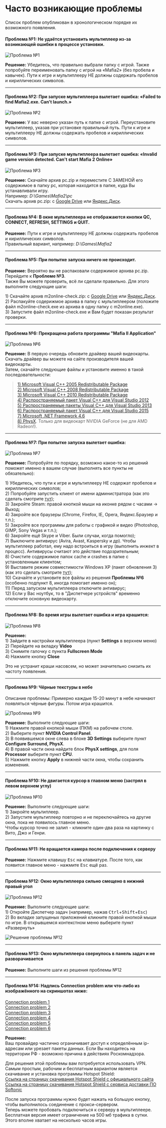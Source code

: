 # Часто возникающие проблемы

Список проблем опубликован в хронологическом порядке их возможного появления.

#### Проблема №1: Не удаётся установить мультиплеер из-за возникающей ошибки в процессе установки.

![Проблема №1](https://s6.wampi.ru/2018/06/26/trouble1.png)

**Решение:** Убедитесь, что правильно выбрали папку с игрой. Также попробуйте переименовать папку с игрой на «Mafia2» \(без пробела и кавычек\). Пути к игре и мультиплееру НЕ должны содержать пробелов и кириллических символов.

---

#### Проблема №2: При запуске мультиплеера вылетает ошибка: «Failed to find Mafia2.exe. Can't launch.»

![Проблема №2](https://s6.wampi.ru/2018/06/26/trouble2.png)

**Решение:** У вас неверно указан путь к папке с игрой. Переустановите мультиплеер, указав при установке правильный путь. Пути к игре и мультиплееру НЕ должны содержать пробелов и кириллических символов.

---

#### Проблема №3: При запуске мультиплеера вылетает ошибка: «Invalid game version detected. Can't start Mafia 2 Online»

![Проблема №3](https://s6.wampi.ru/2018/06/26/trouble3.jpg)

**Решение:** Скачайте архив pc.zip и переместите С ЗАМЕНОЙ его содержимое в папку pc, которая находится в папке, куда Вы устанавливали игру.  
Например: _D:\Games\Mafia2\pc_  
Скачать архив pc.zip: с [Google Drive](https://drive.google.com/file/d/17SIfaM0GXNLbCiCw5sRmTmSJ5FPpuxE6) или [Яндекс.Диск](https://yadi.sk/d/hcEu8kaT3NY2Dy).

---

#### Проблема №4: В окне мультиплеера не отображаются кнопки QC, CONNECT, REFRESH, SETTINGS и QUIT.

**Решение:** Пути к игре и мультиплееру НЕ должны содержать пробелов и кириллических символов.  
 Правильный вариант, например: _D:\Games\Mafia2_

---

#### Проблема №5: При попытке запуска ничего не происходит.

**Решение:** Вероятно вы не распаковали содержимое архива pc.zip. Перейдите к **Проблеме №3**.  
Также Вы можете проверить, всё ли сделали правильно. Для этого выполните следующие шаги:

1\) Скачайте архив m2online-check.zip: с [Google Drive](https://drive.google.com/open?id=1WiGDcfUqKKtb5RrWr5yKN-cyO34DnSF5) или [Яндекс.Диск](https://yadi.sk/d/QjwGRm5l3QutJ5).  
2\) Распакуйте содерижмое архива в папку с мультиплеером (положите файл m2online-check.exe из архива в одну папку с m2online.exe).  
3\) Запустите файл m2online-check.exe и Вам будет показан результат проверки.

---

#### Проблема №6: Прекращена работа программы "Mafia II Application"

![Проблема №6](https://s6.wampi.ru/2018/06/26/trouble6.png)

**Решение:** В первую очередь обновите драйвер вашей видеокарты. Скачать драйвер вы можете на сайте производителя вашей видеокарты.  
Затем, скачайте следующие файлы и установите именно в такой последовательности:

> [1\) Microsoft Visual C++ 2005 Redistributable Package ](https://www.microsoft.com/en-us/download/details.aspx?id=3387)  
> [2\) Microsoft Visual C++ 2008 Redistributable Package](https://www.microsoft.com/ru-ru/download/details.aspx?id=29)  
> [3\) Microsoft Visual C++ 2010 Redistributable Package](https://www.microsoft.com/ru-ru/download/details.aspx?id=5555)  
> [4\) Распространяемый пакет Visual C++ для Visual Studio 2012](https://www.microsoft.com/ru-ru/download/details.aspx?id=30679)  
> [5\) Распространяемые пакеты Visual C++ для Visual Studio 2013](https://www.microsoft.com/ru-RU/download/details.aspx?id=40784)  
> [6\) Распространяемый пакет Visual C++ для Visual Studio 2015 ](https://www.microsoft.com/ru-ru/download/details.aspx?id=48145)  
> [7\) Microsoft .NET Framework 4.6](https://www.microsoft.com/ru-ru/download/details.aspx?id=48130)  
> [8\) PhysX](http://www.nvidia.ru/object/physx-9.16.0318-driver-ru.html). Только для видеокарт NVIDIA GeForce (не для AMD Radeon!).

---

#### Проблема №7: При попытке запуска вылетает ошибка:

![Проблема №7](https://s6.wampi.ru/2018/06/26/trouble7.jpg)

**Решение:** Попробуйте по порядку, возможно какое-то из решений поможет именно в вашем случае \(выполнять все пункты не обязательно\):

1\) Убедитесь, что пути к игре и мультиплееру НЕ содержат пробелов и кириллических символов;  
2\) Попробуйте запустить клиент от имени администратора (как это сделать смотрите [тут](https://i3.wampi.ru/2019/03/24/run-as-admin.gif));  
3\) Закройте Steam: правой кнопкой мыши на иконке рядом с часами -&gt; Выход;  
4\) Закройте все браузеры (Chrome, Firefox, IE, Opera, Яндекс.Браузер и т.п.);  
5\) Закройте все программы для работы с графикой и видео (Photoshop, GIMP, Sony Vegas и т.п.);  
6\) Закройте ещё Skype и Viber. Были случаи, когда помогло);  
7\) Выключите антивирус (Avira, Avast, Kaspersky и др). Чтобы мультиплеер работал, ему надо встроиться в игру (выполнить инжект в процесс). Антивирусы считают это действие подозрительным;  
8\) Очистите содержимое папок cache и crashes в папке с установленным клиентом;  
9\) Выставите режим совместимости Windows XP \(пакет обновления 3\) (как это сделать смотрите [тут](https://i4.wampi.ru/2019/03/24/compatibility.gif));  
10\) Скачайте и установите все файлы из решения **Проблемы №6** \(особенно подпункт 8, иногда помогает именно он\);  
11\) Перед запуском мультиплеера отключите антивирус;  
12\) Если у Вас ноутбук, то в "Диспетчере устройств" временно отключите основную видеокарту.

---

#### Проблема №8: Во время игры вылетает ошибка и игра крашится:

![Проблема №8](https://s6.wampi.ru/2018/06/26/trouble8.jpg)

**Решение:**  
1\) Зайдите в настройки мультиплеера (пункт **Settings** в верхнем меню)  
2\) Перейдите на вкладку **Video**  
3\) Снимите галочку с пункта **Fullscreen Mode**  
4\) Нажмите кнопку **Close**

Это не устранит краши насовсем, но может значительно снизить их частоту появления.

---

#### Проблема №9: Чёрные текстуры в небе

Описание проблемы: Примерно каждые 15-20 минут в небе начинают появляться чёрные фигуры. Потом игра крашится.

![Проблема №9](https://s6.wampi.ru/2018/06/26/trouble9.png)

**Решение:** Выполните следующие шаги:  
1\) Нажмите правой кнопкой мыши (ПКМ) на рабочем столе.  
2\) Выберите пункт **NVIDIA Control Panel**.  
3\) В появившемся окне слева в блоке **3D Settings** выберите пункт **Configure Surround, PhysX**.  
4\) В правой части окна найдите блок **PhysX settings**, для поля **Processor** выберите пункт **CPU**.  
5\) Нажмите кнопку **Apply** в нижней части окна, чтобы сохранить изменения.

---

#### Проблема №10: Не двигается курсор в главном меню (застрял в левом верхнем углу)

![Проблема №10](https://s6.wampi.ru/2018/06/26/trouble10.png)

**Решение:** Выполните следующие шаги:  
1\) Закройте мультиплеер.  
2\) Запустите мультиплеер повторно и не переключайтесь на другие окна, пока не появилось главное меню.  
Чтобы курсор точно не залип - кликните один-два раза на картинку с Вито, Джо и Генри.

---

#### Проблема №11: Не вращается камера после подключения к серверу

**Решение:** Нажмите клавишу <kbd>Esc</kbd> на клавиатуре. После того, как появится главное меню - нажмите <kbd>Esc</kbd> ещё раз.

---

#### Проблема №12: Окно мультиплеера сильно смещено в нижний правый угол

![Проблема №12](https://s6.wampi.ru/2018/06/26/trouble12.png)

**Решение:** Выполните следующие шаги:  
1\) Откройте Диспетчер задач (например, нажав <kbd>Ctrl</kbd>+<kbd>Shift</kbd>+<kbd>Esc</kbd>)  
2\) Во вкладке запущеных приложений кликните правой кнопкой мыши по игре. В открывшемся контекстном меню выберите пункт «Развернуть»

![Решение проблемы №12](https://s6.wampi.ru/2018/06/26/trouble12-solution.png)

---

#### Проблема №13: Окно мультиплеера свернулось в панель задач и не разворачивается

**Решение:** Выполните шаги из решения проблемы №12

---

#### Проблема №14: Надпись **Connection problem** или что-либо из изображённого на скриншотах ниже:

[Connection problem 1](https://i3.wampi.ru/2019/01/26/badconnect1.png)  
[Connection problem 2](https://i2.wampi.ru/2019/01/26/badconnect2.png)  
[Connection problem 3](https://i3.wampi.ru/2019/01/26/badconnect3.png)  
[Connection problem 4](https://i2.wampi.ru/2019/01/26/badconnect4.png)  
[Connection problem 5](https://i3.wampi.ru/2019/01/26/badconnect5.png)  
[Connection problem 6](https://i2.wampi.ru/2019/01/26/badconnect6.png)  

**Решение:**  
Ваш провайдер частично ограничивает доступ к определённым ip-адресам или урезает пакеты данных. Если Вы находитесь на территории РФ - возможно причина в действиях Роскомнадзора.

Для решения этой проблемы вам потребуется использовать VPN.  
Самым простым, рабочим и бесплатным вариантом является скачивание и установка программы Hotspot Shield:  
[Ссылка на страницу скачивания Hotspot Shield с официального сайта](https://www.hotspotshield.com/ru/vpn/vpn-for-windows/)  
[Ссылка на страницу скачивания Hotspot Shield с сервиса доставки ПО Softonic](https://hotspot-shield.ru.softonic.com/)

После запуска программы нужно будет нажать на большую кнопку, чтобы выполнилось соединение с прокси-сервером.  
Теперь можете пробовать подключиться к серверу в мультиплеере.  
Бесплатная версия имеет ограничение на 500 мб трафика в сутки. Этого вполне хватает на несколько часов игры.
